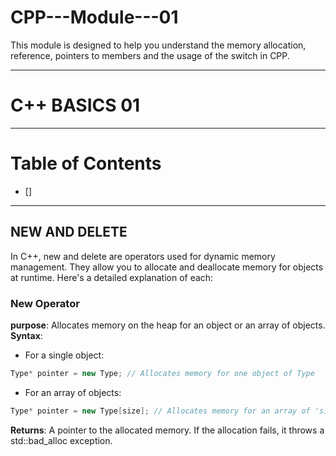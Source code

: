 # CPP---Module---01
This module is designed to help you understand the memory allocation, reference, pointers to members and the usage of the switch in CPP.

***

# C++ BASICS 01

***

# Table of Contents
- []

***

## NEW AND DELETE
In C++, new and delete are operators used for dynamic memory management. They allow you to allocate and deallocate memory for objects at runtime. Here's a detailed explanation of each:

### New Operator
**purpose**: Allocates memory on the heap for an object or an array of objects.
**Syntax**:
- For a single object:
```C++
Type* pointer = new Type; // Allocates memory for one object of Type
```
- For an array of objects:
```C++
Type* pointer = new Type[size]; // Allocates memory for an array of 'size' objects
```
**Returns**: A pointer to the allocated memory. If the allocation fails, it throws a std::bad_alloc exception.